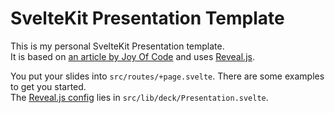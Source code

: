 # SvelteKit Presentation Template

This is my personal SvelteKit Presentation template.  
It is based on [an article by Joy Of Code](https://joyofcode.xyz/beautiful-presentations-with-svelte) and uses [Reveal.js](https://revealjs.com/).

You put your slides into `src/routes/+page.svelte`. There are some examples to get you started.  
The [Reveal.js config](https://revealjs.com/config/) lies in `src/lib/deck/Presentation.svelte`.
